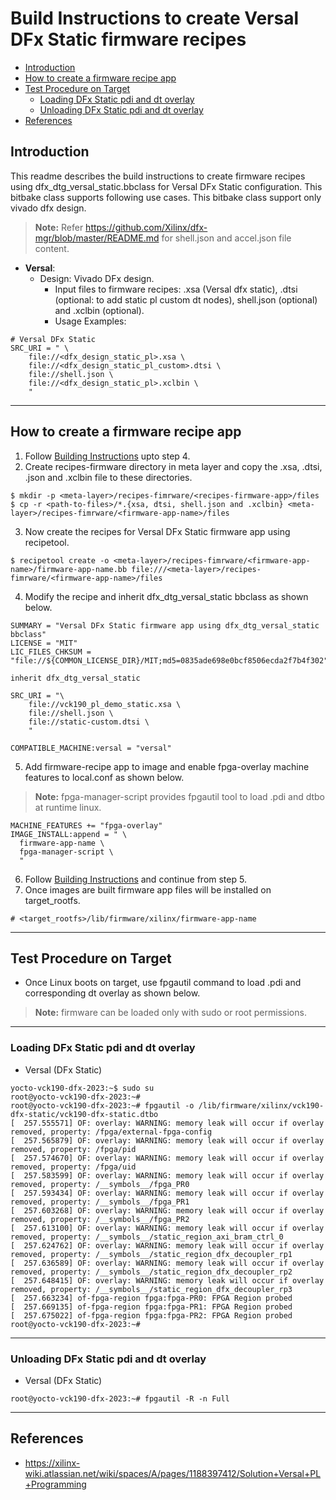 # Build Instructions to create Versal DFx Static firmware recipes

* [Introduction](#introduction)
* [How to create a firmware recipe app](#how-to-create-a-firmware-recipe-app)
* [Test Procedure on Target](#test-procedure-on-target)
  * [Loading DFx Static pdi and dt overlay](#loading-dfx-static-pdi-and-dt-overlay)
  * [Unloading DFx Static pdi and dt overlay](#unloading-dfx-static-pdi-and-dt-overlay)
* [References](#references)

## Introduction
This readme describes the build instructions to create firmware recipes using
dfx_dtg_versal_static.bbclass for Versal DFx Static configuration. This bitbake
class supports following use cases. This bitbake class support only vivado dfx
design.

> **Note:** Refer https://github.com/Xilinx/dfx-mgr/blob/master/README.md for
> shell.json and accel.json file content.

* **Versal**:
  * Design: Vivado DFx design.
    * Input files to firmware recipes: .xsa (Versal dfx static),
      .dtsi (optional: to add static pl custom dt nodes), shell.json (optional)
      and .xclbin (optional).
    * Usage Examples:
```
# Versal DFx Static
SRC_URI = " \
    file://<dfx_design_static_pl>.xsa \
    file://<dfx_design_static_pl_custom>.dtsi \
    file://shell.json \
    file://<dfx_design_static_pl>.xclbin \
    "
```
---

## How to create a firmware recipe app

1. Follow [Building Instructions](https://github.com/Xilinx/meta-xilinx/blob/master/README.building.md) upto step 4.
2. Create recipes-firmware directory in meta layer and copy the .xsa, .dtsi,
   .json and .xclbin file to these directories.
```
$ mkdir -p <meta-layer>/recipes-fimrware/<recipes-firmware-app>/files
$ cp -r <path-to-files>/*.{xsa, dtsi, shell.json and .xclbin} <meta-layer>/recipes-fimrware/<firmware-app-name>/files
```
3. Now create the recipes for Versal DFx Static firmware app using recipetool.
```
$ recipetool create -o <meta-layer>/recipes-fimrware/<firmware-app-name>/firmware-app-name.bb file:///<meta-layer>/recipes-fimrware/<firmware-app-name>/files 
```
4. Modify the recipe and inherit dfx_dtg_versal_static bbclass as shown below.
```
SUMMARY = "Versal DFx Static firmware app using dfx_dtg_versal_static bbclass"
LICENSE = "MIT"
LIC_FILES_CHKSUM = "file://${COMMON_LICENSE_DIR}/MIT;md5=0835ade698e0bcf8506ecda2f7b4f302"

inherit dfx_dtg_versal_static

SRC_URI = "\
    file://vck190_pl_demo_static.xsa \
    file://shell.json \
    file://static-custom.dtsi \
    "

COMPATIBLE_MACHINE:versal = "versal"
```
5. Add firmware-recipe app to image and enable fpga-overlay machine features to
   local.conf as shown below.
> **Note:** fpga-manager-script provides fpgautil tool to load .pdi and dtbo
> at runtime linux.
```
MACHINE_FEATURES += "fpga-overlay"
IMAGE_INSTALL:append = " \
  firmware-app-name \
  fpga-manager-script \
  "
```
6. Follow [Building Instructions](https://github.com/Xilinx/meta-xilinx/blob/master/README.building.md) and continue from step 5.
7. Once images are built firmware app files will be installed on target_rootfs.
```
# <target_rootfs>/lib/firmware/xilinx/firmware-app-name
```
---

## Test Procedure on Target
* Once Linux boots on target, use fpgautil command to load .pdi and
  corresponding dt overlay as shown below.
> **Note:** firmware can be loaded only with sudo or root permissions.
---

### Loading DFx Static pdi and dt overlay

* Versal (DFx Static)
```
yocto-vck190-dfx-2023:~$ sudo su
root@yocto-vck190-dfx-2023:~#
root@yocto-vck190-dfx-2023:~# fpgautil -o /lib/firmware/xilinx/vck190-dfx-static/vck190-dfx-static.dtbo
[  257.555571] OF: overlay: WARNING: memory leak will occur if overlay removed, property: /fpga/external-fpga-config
[  257.565879] OF: overlay: WARNING: memory leak will occur if overlay removed, property: /fpga/pid
[  257.574670] OF: overlay: WARNING: memory leak will occur if overlay removed, property: /fpga/uid
[  257.583599] OF: overlay: WARNING: memory leak will occur if overlay removed, property: /__symbols__/fpga_PR0
[  257.593434] OF: overlay: WARNING: memory leak will occur if overlay removed, property: /__symbols__/fpga_PR1
[  257.603268] OF: overlay: WARNING: memory leak will occur if overlay removed, property: /__symbols__/fpga_PR2
[  257.613100] OF: overlay: WARNING: memory leak will occur if overlay removed, property: /__symbols__/static_region_axi_bram_ctrl_0
[  257.624762] OF: overlay: WARNING: memory leak will occur if overlay removed, property: /__symbols__/static_region_dfx_decoupler_rp1
[  257.636589] OF: overlay: WARNING: memory leak will occur if overlay removed, property: /__symbols__/static_region_dfx_decoupler_rp2
[  257.648415] OF: overlay: WARNING: memory leak will occur if overlay removed, property: /__symbols__/static_region_dfx_decoupler_rp3
[  257.663234] of-fpga-region fpga:fpga-PR0: FPGA Region probed
[  257.669135] of-fpga-region fpga:fpga-PR1: FPGA Region probed
[  257.675022] of-fpga-region fpga:fpga-PR2: FPGA Region probed
root@yocto-vck190-dfx-2023:~#
```
---

### Unloading DFx Static pdi and dt overlay

* Versal (DFx Static)
```
root@yocto-vck190-dfx-2023:~# fpgautil -R -n Full
```
---

## References
* https://xilinx-wiki.atlassian.net/wiki/spaces/A/pages/1188397412/Solution+Versal+PL+Programming
